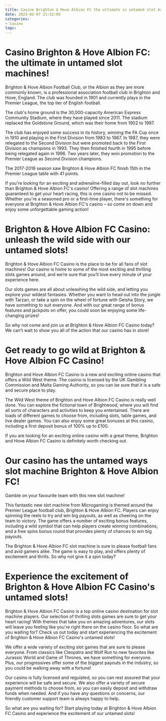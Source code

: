 ```yaml
---
title: Casino Brighton & Hove Albion FC the ultimate in untamed slot machines!
date: 2023-02-07 21:52:05
categories:
- Casino
tags:
---
```



#  Casino Brighton & Hove Albion FC: the ultimate in untamed slot machines!

Brighton & Hove Albion Football Club, or the Albion as they are more commonly known, is a professional association football club in Brighton and Hove, England. The club was founded in 1901 and currently plays in the Premier League, the top tier of English football.

The club's home ground is the 30,000-capacity American Express Community Stadium, where they have played since 2011. The stadium replaced the Goldstone Ground, which was their home from 1902 to 1997.

The club has enjoyed some success in its history, winning the FA Cup once in 1910 and playing in the First Division from 1983 to 1987. In 1987, they were relegated to the Second Division but were promoted back to the First Division as champions in 1993. They then finished fourth in 1995 before being relegated again in 1996. Two years later, they won promotion to the Premier League as Second Division champions.

The 2017-2018 season saw Brighton & Hove Albion FC finish 15th in the Premier League table with 41 points.

If you're looking for an exciting and adrenaline-filled day out, look no further than Brighton & Hove Albion FC's casino! Offering a range of slot machines guaranteed to get your heart racing, this is one casino not to be missed. Whether you're a seasoned pro or a first-time player, there's something for everyone at Brighton & Hove Albion FC's casino – so come on down and enjoy some unforgettable gaming action!

#  Brighton & Hove Albion FC Casino: unleash the wild side with our untamed slots!

Brighton & Hove Albion FC Casino is the place to be for all fans of slot machines! Our casino is home to some of the most exciting and thrilling slots games around, and we’re sure that you’ll love every minute of your experience here.

Our slots games are all about unleashing the wild side, and letting you explore your wildest fantasies. Whether you want to head out into the jungle with Tarzan, or take a spin on the wheel of fortune with Geisha Story, we have something to suit everyone. And with our great range of bonus features and jackpots on offer, you could soon be enjoying some life-changing prizes!

So why not come and join us at Brighton & Hove Albion FC Casino today? We can’t wait to show you all of the action that our casino has in store!

#  Get ready to go wild at Brighton & Hove Albion FC Casino!

Brighton and Hove Albion FC Casino is a new and exciting online casino that offers a Wild West theme. The casino is licensed by the UK Gambling Commission and Malta Gaming Authority, so you can be sure that it is a safe and secure place to play.

The Wild West theme of Brighton and Hove Albion FC Casino is really well done. You can explore the fictional town of Brightwood, where you will find all sorts of characters and activities to keep you entertained. There are loads of different games to choose from, including slots, table games, and live dealer games. You can also enjoy some great bonuses at this casino, including a first deposit bonus of 100% up to £100.

If you are looking for an exciting online casino with a great theme, Brighton and Hove Albion FC Casino is definitely worth checking out.

#  Our casino has the untamed ways slot machine Brighton & Hove Albion FC!

 Gamble on your favourite team with this new slot machine!

This fantastic new slot machine from Microgaming is themed around the Premier League football club, Brighton & Hove Albion FC. Players can enjoy spinning the reels to try and win big payouts, as well as cheering on the team to victory. The game offers a number of exciting bonus features, including a wild symbol that can help players create winning combinations, and a free spins bonus round that provides plenty of chances to win big payouts.

The Brighton & Hove Albion FC slot machine is sure to please football fans and avid gamers alike. The game is easy to play, and offers plenty of excitement and thrills. So why not give it a spin today?

#  Experience the excitement of Brighton & Hove Albion FC Casino's untamed slots!

Brighton & Hove Albion FC Casino is a top online casino destination for slot machine players. Our selection of thrilling slots games are sure to get your heart racing! With themes that take you on amazing adventures, our slots will leave you feeling like you're right there on the casino floor. So what are you waiting for? Check us out today and start experiencing the excitement of Brighton & Hove Albion FC Casino's untamed slots!

We offer a wide variety of exciting slot games that are sure to please everyone. From classics like Cleopatra and Wolf Run to new favorites like Jurassic World and Game of Thrones, we have something for everyone. Plus, our progressives offer some of the biggest payouts in the industry, so you could be walking away with a fortune!

Our casino is fully licensed and regulated, so you can rest assured that your experience will be safe and secure. We also offer a variety of secure payment methods to choose from, so you can easily deposit and withdraw funds when needed. And if you have any questions or concerns, our friendly customer support team is always happy to help.

So what are you waiting for? Start playing today at Brighton & Hove Albion FC Casino and experience the excitement of our untamed slots!
